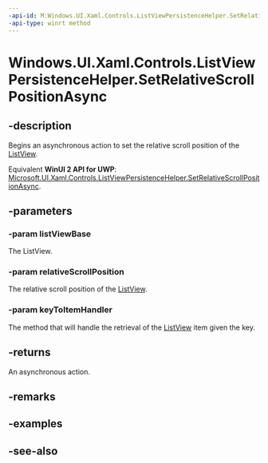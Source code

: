 ```yaml
---
-api-id: M:Windows.UI.Xaml.Controls.ListViewPersistenceHelper.SetRelativeScrollPositionAsync(Windows.UI.Xaml.Controls.ListViewBase,System.String,Windows.UI.Xaml.Controls.ListViewKeyToItemHandler)
-api-type: winrt method
---
```


<!-- Method syntax
public Windows.Foundation.IAsyncAction SetRelativeScrollPositionAsync(Windows.UI.Xaml.Controls.ListViewBase listViewBase, System.String relativeScrollPosition, Windows.UI.Xaml.Controls.ListViewKeyToItemHandler keyToItemHandler)
-->

# Windows.UI.Xaml.Controls.ListViewPersistenceHelper.SetRelativeScrollPositionAsync

## -description
Begins an asynchronous action to set the relative scroll position of the [ListView](listview.md).

Equivalent **WinUI 2 API for UWP**: [Microsoft.UI.Xaml.Controls.ListViewPersistenceHelper.SetRelativeScrollPositionAsync](/windows/winui/api/microsoft.ui.xaml.controls.listviewpersistencehelper.setrelativescrollpositionasync).

## -parameters
### -param listViewBase
The ListView.

### -param relativeScrollPosition
The relative scroll position of the [ListView](listview.md).

### -param keyToItemHandler
The method that will handle the retrieval of the [ListView](listview.md) item given the key.

## -returns
An asynchronous action.

## -remarks

## -examples

## -see-also

